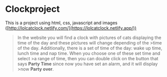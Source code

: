 # Clockproject

This is a project using html, css, javascript and images
([http://lolcatclock.netlify.com/](https://lolcatclock.netlify.app/))

>In the website you will find a clock with pictures of cats displaying the time of the day and these pictures will change depending of the >time of the day. 
>Additionally, there is a set of time of the day: wake up time, lunch time and nap time. When you choose one of these set time and select >a range of time, then you can double click on the button that says **Party Time** since now you have set an alarm, and it will display >now **Party over**.
